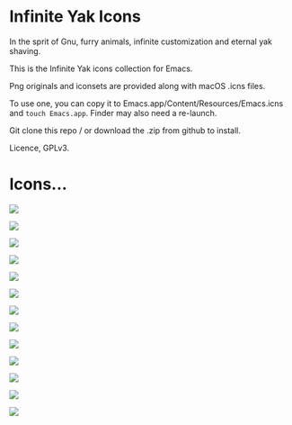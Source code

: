 # Infinite Yak Icons

In the sprit of Gnu, furry animals, infinite customization and eternal yak shaving.

This is the Infinite Yak icons collection for Emacs.

Png originals and iconsets are provided along with macOS .icns files.

To use one, you can copy it to Emacs.app/Content/Resources/Emacs.icns and `touch Emacs.app`.  Finder may also need a re-launch.

Git clone this repo / or download the .zip from github to install.

Licence, GPLv3.

# Icons...

![](png/infinity-yak-adacious.png)

![](png/infinity-yak-akadabra.png)

![](png/infinity-yak-alaka.png)

![](png/infinity-yak-amakarena.png)

![](png/infinity-yak-andwhite.png)

![](png/infinity-yak-interstellar.png)

![](png/infinity-yak-journey.png)

![](png/infinity-yak-macaroni.png)

![](png/infinity-yak-nirvana.png)

![](png/infinity-yak-noir.png)

![](png/infinity-yak-onfire.png)

![](png/infinity-yak-onthewater.png)

![](png/infinity-yak-topia.png)

